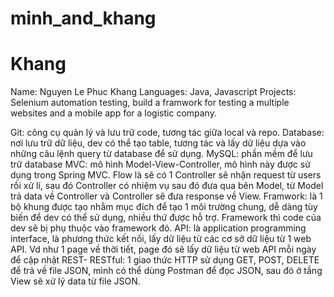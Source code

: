 # minh_and_khang

# Khang
Name: Nguyen Le Phuc Khang
Languages: Java, Javascript
Projects: Selenium automation testing, build a framwork for testing a multiple websites and a mobile app for a logistic company.

Git: công cụ quản lý và lưu trữ code, tương tác giữa local và repo.
Database: nơi lưu trữ dữ liệu, dev có thể tạo table, tương tác và lấy dữ liệu dựa vào những câu lệnh query từ database để sử dụng.
MySQL: phần mềm để lưu trữ database
MVC: mô hình Model-View-Controller, mô hình này được sử dụng trong Spring MVC. Flow là sẽ có 1  Controller sẽ nhận request từ users rồi xử lí, sau đó Controller có nhiệm vụ  sau đó đưa qua bên Model, từ Model trả data về Controller và Controller sẽ đưa response về View.
Framwork: là 1 bộ khung được tạo nhằm mục đích để tạo 1 môi trường chung, dễ dàng tùy biến để dev có thể sử dụng, nhiều thứ được hỗ trợ. Framework thì code của dev sẽ bị phụ thuộc vào framework đó.
API: là application programming interface, là phương thức kết nối, lấy dữ liệu từ các cơ sở dữ liệu từ 1 web API. Vd như 1 page về thời tiết, page đó sẽ lấy dữ liệu từ web API mỗi ngày để cập nhật
REST- RESTful: 1 giao thức HTTP sử dụng GET, POST, DELETE để trả về file JSON, mình có thể dùng Postman để đọc JSON, sau đó ở tầng View sẽ xử lý data từ file JSON.

